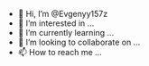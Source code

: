 - 👋 Hi, I’m @Evgenyy157z
- 👀 I’m interested in ...
- 🌱 I’m currently learning ...
- 💞️ I’m looking to collaborate on ...
- 📫 How to reach me ...

<!---
Evgenyy157z/Evgenyy157z is a ✨ special ✨ repository because its `README.md` (this file) appears on your GitHub profile.
You can click the Preview link to take a look at your changes.
--->
